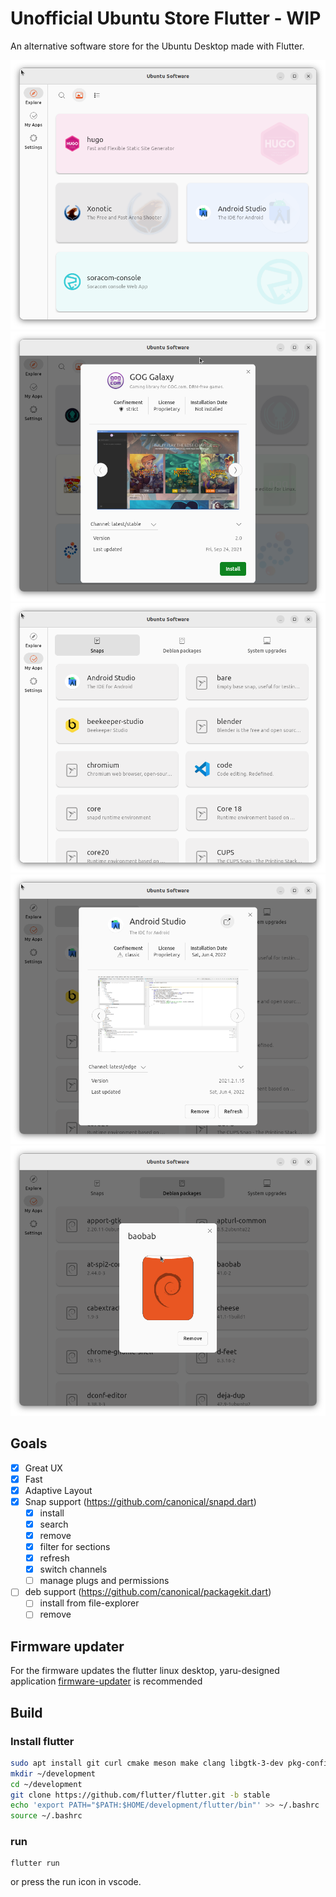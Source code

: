 # Unofficial Ubuntu Store Flutter - WIP

An alternative software store for the Ubuntu Desktop made with Flutter.

![1](.github/assets/1.png)
![2](.github/assets/2.png)
![3](.github/assets/3.png)
![4](.github/assets/4.png)
![5](.github/assets/5.png)

## Goals

- [X] Great UX
- [X] Fast
- [X] Adaptive Layout
- [X] Snap support (https://github.com/canonical/snapd.dart)
  - [X] install
  - [X] search
  - [X] remove
  - [X] filter for sections
  - [X] refresh
  - [X] switch channels
  - [ ] manage plugs and permissions
- [ ] deb support (https://github.com/canonical/packagekit.dart)
  - [ ] install from file-explorer
  - [ ] remove

## Firmware updater

For the firmware updates the flutter linux desktop, yaru-designed application [firmware-updater](https://github.com/canonical/firmware-updater) is recommended


## Build

### Install flutter

```bash
sudo apt install git curl cmake meson make clang libgtk-3-dev pkg-config
mkdir ~/development
cd ~/development
git clone https://github.com/flutter/flutter.git -b stable
echo 'export PATH="$PATH:$HOME/development/flutter/bin"' >> ~/.bashrc
source ~/.bashrc
```

### run

```
flutter run
```

or press the run icon in vscode.
